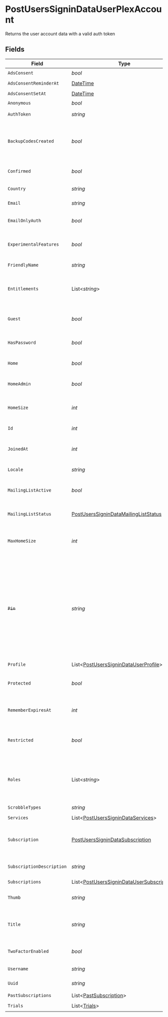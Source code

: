 # PostUsersSigninDataUserPlexAccount

Returns the user account data with a valid auth token


## Fields

| Field                                                                                                                                                                 | Type                                                                                                                                                                  | Required                                                                                                                                                              | Description                                                                                                                                                           | Example                                                                                                                                                               |
| --------------------------------------------------------------------------------------------------------------------------------------------------------------------- | --------------------------------------------------------------------------------------------------------------------------------------------------------------------- | --------------------------------------------------------------------------------------------------------------------------------------------------------------------- | --------------------------------------------------------------------------------------------------------------------------------------------------------------------- | --------------------------------------------------------------------------------------------------------------------------------------------------------------------- |
| `AdsConsent`                                                                                                                                                          | *bool*                                                                                                                                                                | :heavy_check_mark:                                                                                                                                                    | Unknown                                                                                                                                                               |                                                                                                                                                                       |
| `AdsConsentReminderAt`                                                                                                                                                | [DateTime](https://learn.microsoft.com/en-us/dotnet/api/system.datetime?view=net-5.0)                                                                                 | :heavy_check_mark:                                                                                                                                                    | Unknown                                                                                                                                                               |                                                                                                                                                                       |
| `AdsConsentSetAt`                                                                                                                                                     | [DateTime](https://learn.microsoft.com/en-us/dotnet/api/system.datetime?view=net-5.0)                                                                                 | :heavy_check_mark:                                                                                                                                                    | Unknown                                                                                                                                                               |                                                                                                                                                                       |
| `Anonymous`                                                                                                                                                           | *bool*                                                                                                                                                                | :heavy_minus_sign:                                                                                                                                                    | Unknown                                                                                                                                                               |                                                                                                                                                                       |
| `AuthToken`                                                                                                                                                           | *string*                                                                                                                                                              | :heavy_check_mark:                                                                                                                                                    | The account token                                                                                                                                                     | CxoUzBTSV5hsxjTpFKaf                                                                                                                                                  |
| `BackupCodesCreated`                                                                                                                                                  | *bool*                                                                                                                                                                | :heavy_minus_sign:                                                                                                                                                    | If the two-factor authentication backup codes have been created                                                                                                       |                                                                                                                                                                       |
| `Confirmed`                                                                                                                                                           | *bool*                                                                                                                                                                | :heavy_minus_sign:                                                                                                                                                    | If the account has been confirmed                                                                                                                                     |                                                                                                                                                                       |
| `Country`                                                                                                                                                             | *string*                                                                                                                                                              | :heavy_check_mark:                                                                                                                                                    | The account country                                                                                                                                                   | US                                                                                                                                                                    |
| `Email`                                                                                                                                                               | *string*                                                                                                                                                              | :heavy_check_mark:                                                                                                                                                    | The account email address                                                                                                                                             | username@email.com                                                                                                                                                    |
| `EmailOnlyAuth`                                                                                                                                                       | *bool*                                                                                                                                                                | :heavy_minus_sign:                                                                                                                                                    | If login with email only is enabled                                                                                                                                   |                                                                                                                                                                       |
| `ExperimentalFeatures`                                                                                                                                                | *bool*                                                                                                                                                                | :heavy_minus_sign:                                                                                                                                                    | If experimental features are enabled                                                                                                                                  |                                                                                                                                                                       |
| `FriendlyName`                                                                                                                                                        | *string*                                                                                                                                                              | :heavy_check_mark:                                                                                                                                                    | Your account full name                                                                                                                                                | friendlyUsername                                                                                                                                                      |
| `Entitlements`                                                                                                                                                        | List<*string*>                                                                                                                                                        | :heavy_check_mark:                                                                                                                                                    | List of devices your allowed to use with this account                                                                                                                 |                                                                                                                                                                       |
| `Guest`                                                                                                                                                               | *bool*                                                                                                                                                                | :heavy_minus_sign:                                                                                                                                                    | If the account is a Plex Home guest user                                                                                                                              |                                                                                                                                                                       |
| `HasPassword`                                                                                                                                                         | *bool*                                                                                                                                                                | :heavy_minus_sign:                                                                                                                                                    | If the account has a password                                                                                                                                         |                                                                                                                                                                       |
| `Home`                                                                                                                                                                | *bool*                                                                                                                                                                | :heavy_minus_sign:                                                                                                                                                    | If the account is a Plex Home user                                                                                                                                    |                                                                                                                                                                       |
| `HomeAdmin`                                                                                                                                                           | *bool*                                                                                                                                                                | :heavy_minus_sign:                                                                                                                                                    | If the account is the Plex Home admin                                                                                                                                 |                                                                                                                                                                       |
| `HomeSize`                                                                                                                                                            | *int*                                                                                                                                                                 | :heavy_check_mark:                                                                                                                                                    | The number of accounts in the Plex Home                                                                                                                               | 1                                                                                                                                                                     |
| `Id`                                                                                                                                                                  | *int*                                                                                                                                                                 | :heavy_check_mark:                                                                                                                                                    | The Plex account ID                                                                                                                                                   | 13692262                                                                                                                                                              |
| `JoinedAt`                                                                                                                                                            | *int*                                                                                                                                                                 | :heavy_check_mark:                                                                                                                                                    | Unix epoch datetime the account joined Plex                                                                                                                           | 1721154902                                                                                                                                                            |
| `Locale`                                                                                                                                                              | *string*                                                                                                                                                              | :heavy_check_mark:                                                                                                                                                    | The account locale                                                                                                                                                    |                                                                                                                                                                       |
| `MailingListActive`                                                                                                                                                   | *bool*                                                                                                                                                                | :heavy_minus_sign:                                                                                                                                                    | If you are subscribed to the Plex newsletter                                                                                                                          |                                                                                                                                                                       |
| `MailingListStatus`                                                                                                                                                   | [PostUsersSigninDataMailingListStatus](../../Models/Requests/PostUsersSigninDataMailingListStatus.md)                                                                 | :heavy_check_mark:                                                                                                                                                    | Your current mailing list status                                                                                                                                      |                                                                                                                                                                       |
| `MaxHomeSize`                                                                                                                                                         | *int*                                                                                                                                                                 | :heavy_check_mark:                                                                                                                                                    | The maximum number of accounts allowed in the Plex Home                                                                                                               | 15                                                                                                                                                                    |
| ~~`Pin`~~                                                                                                                                                             | *string*                                                                                                                                                              | :heavy_minus_sign:                                                                                                                                                    | : warning: ** DEPRECATED **: This will be removed in a future release, please migrate away from it as soon as possible.<br/><br/>[Might be removed] The hashed Plex Home PIN  |                                                                                                                                                                       |
| `Profile`                                                                                                                                                             | List<[PostUsersSigninDataUserProfile](../../Models/Requests/PostUsersSigninDataUserProfile.md)>                                                                       | :heavy_check_mark:                                                                                                                                                    | N/A                                                                                                                                                                   |                                                                                                                                                                       |
| `Protected`                                                                                                                                                           | *bool*                                                                                                                                                                | :heavy_minus_sign:                                                                                                                                                    | If the account has a Plex Home PIN enabled                                                                                                                            |                                                                                                                                                                       |
| `RememberExpiresAt`                                                                                                                                                   | *int*                                                                                                                                                                 | :heavy_check_mark:                                                                                                                                                    | Unix epoch datetime the authtoken expires                                                                                                                             | 1722364046                                                                                                                                                            |
| `Restricted`                                                                                                                                                          | *bool*                                                                                                                                                                | :heavy_minus_sign:                                                                                                                                                    | If the account is a Plex Home managed user                                                                                                                            |                                                                                                                                                                       |
| `Roles`                                                                                                                                                               | List<*string*>                                                                                                                                                        | :heavy_minus_sign:                                                                                                                                                    | [Might be removed] List of account roles. Plexpass membership listed here                                                                                             |                                                                                                                                                                       |
| `ScrobbleTypes`                                                                                                                                                       | *string*                                                                                                                                                              | :heavy_check_mark:                                                                                                                                                    | Unknown                                                                                                                                                               |                                                                                                                                                                       |
| `Services`                                                                                                                                                            | List<[PostUsersSigninDataServices](../../Models/Requests/PostUsersSigninDataServices.md)>                                                                             | :heavy_check_mark:                                                                                                                                                    | N/A                                                                                                                                                                   |                                                                                                                                                                       |
| `Subscription`                                                                                                                                                        | [PostUsersSigninDataSubscription](../../Models/Requests/PostUsersSigninDataSubscription.md)                                                                           | :heavy_check_mark:                                                                                                                                                    | If the account’s Plex Pass subscription is active                                                                                                                     |                                                                                                                                                                       |
| `SubscriptionDescription`                                                                                                                                             | *string*                                                                                                                                                              | :heavy_check_mark:                                                                                                                                                    | Description of the Plex Pass subscription                                                                                                                             |                                                                                                                                                                       |
| `Subscriptions`                                                                                                                                                       | List<[PostUsersSigninDataUserSubscription](../../Models/Requests/PostUsersSigninDataUserSubscription.md)>                                                             | :heavy_check_mark:                                                                                                                                                    | N/A                                                                                                                                                                   |                                                                                                                                                                       |
| `Thumb`                                                                                                                                                               | *string*                                                                                                                                                              | :heavy_check_mark:                                                                                                                                                    | URL of the account thumbnail                                                                                                                                          | https://plex.tv/users/a4f43c1ebfde43a5/avatar?c=8372075101                                                                                                            |
| `Title`                                                                                                                                                               | *string*                                                                                                                                                              | :heavy_check_mark:                                                                                                                                                    | The title of the account (username or friendly name)                                                                                                                  | UsernameTitle                                                                                                                                                         |
| `TwoFactorEnabled`                                                                                                                                                    | *bool*                                                                                                                                                                | :heavy_minus_sign:                                                                                                                                                    | If two-factor authentication is enabled                                                                                                                               |                                                                                                                                                                       |
| `Username`                                                                                                                                                            | *string*                                                                                                                                                              | :heavy_check_mark:                                                                                                                                                    | The account username                                                                                                                                                  | Username                                                                                                                                                              |
| `Uuid`                                                                                                                                                                | *string*                                                                                                                                                              | :heavy_check_mark:                                                                                                                                                    | The account UUID                                                                                                                                                      | dae343c1f45beb4f                                                                                                                                                      |
| `PastSubscriptions`                                                                                                                                                   | List<[PastSubscription](../../Models/Requests/PastSubscription.md)>                                                                                                   | :heavy_check_mark:                                                                                                                                                    | N/A                                                                                                                                                                   |                                                                                                                                                                       |
| `Trials`                                                                                                                                                              | List<[Trials](../../Models/Requests/Trials.md)>                                                                                                                       | :heavy_check_mark:                                                                                                                                                    | N/A                                                                                                                                                                   |                                                                                                                                                                       |